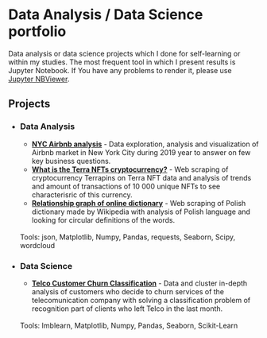 <h1> Data Analysis / Data Science portfolio</h1>

Data analysis or data science projects which I done for self-learning or within my studies. The most frequent tool in which I present results is Jupyter Notebook. If You have any problems to render it, please use <a href="https://nbviewer.org/">Jupyter NBViewer</a>.

<h2>Projects</h2>

<ul><li><h3>Data Analysis</h3>

<ul>
<li><b><a href="https://github.com/jacobolyst/Data_analysis-Data_science_portfolio/tree/main/NYC%20Aribnb%20Analysis">NYC Airbnb analysis</a></b> - Data exploration, analysis and visualization of Airbnb market in New York City during 2019 year to answer on few key business questions.</li>
</ul>

<ul>
<li><b><a href="https://github.com/jacobolyst/Data_analysis-Data_science_portfolio/tree/main/Terrapin%20NFTs%20analysis">What is the Terra NFTs cryptocurrency?</a></b> - Web scraping of cryptocurrency Terrapins on Terra NFT data and analysis of trends and amount of transactions of 10 000 unique NFTs to see characterisric of this currency.</li>
</ul>

<ul>
<li><b><a href="https://github.com/jacobolyst/Data_analysis-Data_science_portfolio/tree/main/NYC%20Aribnb%20Analysis">Relationship graph of online dictionary</a></b> - Web scraping of Polish dictionary made by Wikipedia with analysis of Polish language and looking for circular definitions of the words.</li>
</ul>

<br>
Tools: json, Matplotlib, Numpy, Pandas, requests, Seaborn, Scipy, wordcloud
</ul>

<ul><li><h3>Data Science</h3>

<ul>
<li><b><a href="https://github.com/jacobolyst/Data_analysis-Data_science_portfolio/tree/main/Telco%20Customer%20Churn%20Classification">Telco Customer Churn Classification</a></b> - Data and cluster in-depth analysis of customers who decide to churn services of the telecomunication company with solving a classification problem of recognition part of clients who left Telco in the last month.</li></li>
</ul>

<br>
Tools: Imblearn, Matplotlib, Numpy, Pandas, Seaborn, Scikit-Learn
